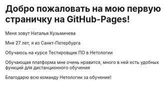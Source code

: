 # Добро пожаловать на мою первую страничку на GitHub-Pages!

Меня зовут Наталья Кузьмичева

Мне 27 лет, я из Санкт-Петербурга

Обучаюсь на курсе Тестировщик ПО в Нетологии

Обучающая платформа мне очень нравится, много в ней есть удобных функций для дистанционного обучения

Благодарю всю команду Нетологии за обучение!